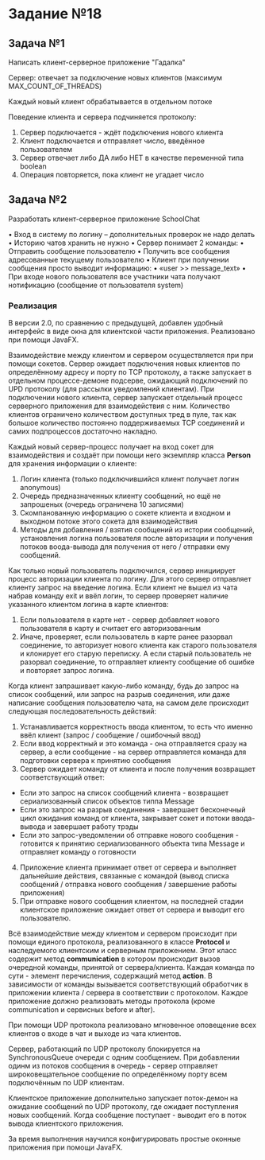 # Задание №18

## Задача №1

Написать клиент-серверное приложение "Гадалка"

Сервер: отвечает за подключение новых клиентов (максимум MAX_COUNT_OF_THREADS)

Каждый новый клиент обрабатывается в отдельном потоке

Поведение клиента и сервера подчиняется протоколу:

1. Сервер подключается - ждёт подключения нового клиента
2. Клиент подключается и отправляет число, введённое пользователем
3. Сервер отвечает либо ДА либо НЕТ в качестве переменной типа boolean
4. Операция повторяется, пока клиент не угадает число


## Задача №2

Разработать клиент-серверное приложение SchoolChat

• Вход в систему по логину – дополнительных проверок не надо делать
• Историю чатов хранить не нужно
• Сервер понимает 2 команды:
    • Отправить сообщение пользователю
    • Получить все сообщения адресованные текущему пользователю
• Клиент при получении сообщения просто выводит информацию:
    • «user >> message_text»
• При входе нового пользователя все участники чата получают нотификацию (сообщение от пользователя system)


### Реализация

В версии 2.0, по сравнению с предыдущей, добавлен удобный интерфейс 
в виде окна для клиентской части приложения. Реализовано при помощи JavaFX.

Взаимодействие между клиентом и сервером осуществляется при при помощи сокетов.
Сервер ожидает подключения новых клиентов по определённому адресу и порту по TCP протоколу, 
а также запускает в отдельном процессе-демоне подсерве, ожидающий подключений 
по UPD протоколу (для рассылки уведомлений клиентам).
При подключении нового клиента, сервер запускает отдельный процесс серверного приложения для взаимодействия с ним. 
Количество клиентов ограничено количеством доступных тред в пуле, так как большое количество
постоянно поддерживаемых TCP соединений и самих подпроцессов достаточно накладно.

Каждый новый сервер-процесс получает на вход сокет для взаимодействия и создаёт при помощи него
экземпляр класса **Person** для хранения информации о клиенте:

1. Логин клиента (только подключившийся клиент получает логин anonymous)
2. Очередь предназначенных клиенту сообщений, но ещё не запрошеных (очередь ограничена 10 записями)
3. Скомпанованную информацию о сокете клиента и входном и выходном потоке этого сокета для взаимодействия
4. Методы для добавления / взятия сообщений из истории сообщений, 
установления логина пользователя после авторизации и получения потоков воода-вывода для получения от него / отправки ему сообщений.

Как только новый пользователь подключился, сервер инициирует процесс авторизации клиента по логину.
Для этого сервер отправляет клиенту запрос на введение логина. Если клиент не вышел из чата набрав команду exit
и ввёл логин, то сервер проверяет наличие указанного клиентом логина в карте клиентов:

1. Если пользователя в карте нет - сервер добавляет нового пользователя в карту и считает его авторизованным
2. Иначе, проверяет, если пользователь в карте ранее разорвал соединение, то авторизует нового клиента как старого пользователя
и клонирует его старую переписку. А если старый пользователь не разорвал соединение, то отправляет клиенту сообщение об ошибке и 
повторяет запрос логина.

Когда клиент запрашивает какую-либо команду, будь до запрос на список сообщений,
или запрос на разрыв соединения, или даже написание сообщения пользователю чата, на
самом деле происходит следующая последовательность действий:

1. Устанавливается корректность ввода клиентом, то есть что именно ввёл клиент (запрос / сообщение / ошибочный ввод)
2. Если ввод корректный и это команда - она отправляется сразу на сервер, а если сообщение - на сервер отправляется команда
для подготовки сервера к принятию сообщения
3. Сервер ожидает команду от клиента и после получения возвращает соответствующий ответ:
 - Если это запрос на список сообщений клиента - возвращает сериализованный список объектов типпа Message
 - Если это запрос на разрыв соединения - завершает бесконечный цикл ожидания команд от клиента, 
 закрывает сокет и потоки ввода-вывода и завершает работу трэды
 - Если это запрос-уведомлении об отправке нового сообщения - готовится к принятию сериализованного объекта типа Message 
 и отправляет команду о готовности
4. Приложение клиента принимает ответ от сервера и выполняет дальнейшие действия, связанные с командой 
(вывод списка сообщений / отправка нового сообщения / завершение работы приложения)
5. При отправке нового сообщения клиентом, на последней стадии клиентское приложение ожидает ответ от сервера и выводит его пользователю.

Всё взаимодействие между клиентом и сервером происходит при помощи единого протокола,
реализованного в классе **Protocol** и наследуемого клиентским и серверным приложением.
Этот класс содержит метод **communication** в котором происходит вызов 
очередной команды, принятой от сервера/клиента.
Каждая команда по сути - элемент перечисления, содержащий метод **action**.
В зависимости от команды вызывается соответствующий обработчик в приложении клиента / сервера
в соответствии с протоколом.
Каждое приложение должно реализовать методы протокола (кроме communication и сервисных before и after).

При помощи UDP протокола реализовано мгновенное оповещение всех клиентов о входе в чат и выходе из чата клиентов.

Сервер, работающий по UDP протоколу блокируется на SynchronousQueue очереди с одним сообщением.
При добавлении одинм из потоков сообщения в очередь - сервер отправляет широковещательное сообщение по
определённому порту всем подключённым по UDP клиентам.

Клиентское приложение дополнительно запускает поток-демон на ожидание сообщений по UDP протоколу, где 
ожидает поступления новых сообщений. Когда сообщение поступает - выводит его в поток вывода клиентского приложения.

За время выполнения научился конфигурировать простые оконные приложения
при помощи JavaFX.




